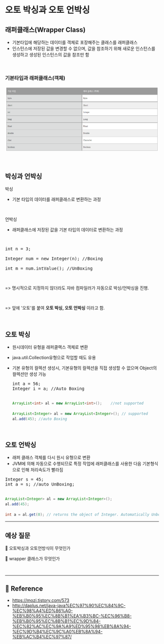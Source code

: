 # 오토 박싱과 오토 언박싱

## 래퍼클래스(Wrapper Class)

- 기본타입에 해당하는 데이터를 객체로 포장해주는 클래스를 래퍼클래스
- 인스턴스에 저장된 값을 변경할 수 없으며, 값을 참조하기 위해 새로운 인스턴스를 생성하고 생성된 인스턴스의 값을 참조만 함

<br/>

### 기본타입과 래퍼클래스(객체)

![wrapper](images/wrapper.PNG)

<br/>

## 박싱과 언박싱

박싱

- 기본 타입의 데이터를 래퍼클래스로 변환하는 과정

<br/>

언박싱

- 래퍼클래스에 저장된 값을 기본 타입의 데이터로 변환하는 과정

<br/>

<pre>
int n = 3;

Integer num = new Integer(n); //Boxing

int m = num.intValue(); //UnBoxing
</pre>

<br/>

=> 명시적으로 지정하지 않더라도 자바 컴파일러가 자동으로 박싱/언박싱을 진행.

<br/>

=> 앞에 '오토'를 붙여 **오토 박싱, 오토 언박싱** 이라고 함.

<br/>

## 오토 박싱

- 원시데이터 유형을 래퍼클랙스 객체로 변환
- java.util.Collection유형으로 작업할 때도 유용
- 기본 유형의 컬렉션 생성시, 기본유형의 컬렉션을 직접 생성할 수 없으며 Object의 컬렉션만 생성 가능
  <pre>
  int a = 56;
  Integer i = a; //Auto Boxing
  </pre>

  ```java

  ArrayList<int> al = new ArrayList<int>();    //not supported

  ArrayList<Integer> al = new ArrayList<Integer>(); // supported
  al.add(45); //auto Boxing

  ```

<br/>

## 오토 언박싱

- 래퍼 클래스 객체를 다시 원시 유형으로 변환
- JVM에 의해 자동으로 수행되므로 특정 작업에 래퍼클래스를 사용한 다음 기본형식으로 인해 처리속도가 빨라짐

<pre>
Integer s = 45;
int a = s; //auto UnBoxing;
</pre>

```java

ArrayList<Integer> al = new ArrayList<Integer>();
al.add(45);

int a = al.get(0); // returns the object of Integer. Automatically Unboxed.

```

---

## 예상 질문

📌 오토박싱과 오토언방식이 무엇인가

📌 wrapper 클래스가 무엇인가

<br/>

---

## 🔗 Reference

- https://mozi.tistory.com/573
- http://daplus.net/java-java%EC%97%90%EC%84%9C-%EC%98%A4%ED%86%A0-%EB%B0%95%EC%8B%B1%EA%B3%BC-%EC%96%B8-%EB%B0%95%EC%8B%B1%EC%9D%84-%EC%82%AC%EC%9A%A9%ED%95%98%EB%8A%94-%EC%9D%B4%EC%9C%A0%EB%8A%94-%EB%AC%B4%EC%97%87/
